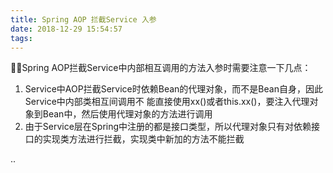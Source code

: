 ```yaml
---
title: Spring AOP 拦截Service 入参
date: 2018-12-29 15:54:57
tags:
---
```


Spring AOP拦截Service中内部相互调用的方法入参时需要注意一下几点：

1.  Service中AOP拦截Service时依赖Bean的代理对象，而不是Bean自身，因此 Service中内部类相互间调用不
   能直接使用xx()或者this.xx()，要注入代理对象到Bean中，然后使用代理对象的方法进行调用
2. 由于Service层在Spring中注册的都是接口类型，所以代理对象只有对依赖接口的实现类方法进行拦截，实现类中新加的方法不能拦截

..

